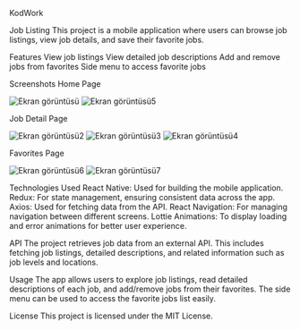 KodWork

Job Listing
This project is a mobile application where users can browse job listings, view job details, and save their favorite jobs.


Features
View job listings
View detailed job descriptions
Add and remove jobs from favorites
Side menu to access favorite jobs


Screenshots
Home Page

![Ekran görüntüsü](https://github.com/user-attachments/assets/4afdf2a4-b6a7-4a50-a6bb-9ba93fa5e228)
![Ekran görüntüsü5](https://github.com/user-attachments/assets/f21704c8-d796-4a05-9e3e-daf8164649b6)

Job Detail Page

![Ekran görüntüsü2](https://github.com/user-attachments/assets/aef47b46-3b12-453e-ba5e-1d2ad24b5a74)
![Ekran görüntüsü3](https://github.com/user-attachments/assets/da68fb19-93b5-486c-8d99-b6acdde9383e)
![Ekran görüntüsü4](https://github.com/user-attachments/assets/5854dd4b-94bb-4590-bf53-0bfb5890cdd9)

Favorites Page

![Ekran görüntüsü6](https://github.com/user-attachments/assets/769ea8ad-f18c-4162-9932-9473c7c3bd1d)
![Ekran görüntüsü7](https://github.com/user-attachments/assets/09ca9dd3-a5de-4ef7-9950-29b37a103f3d)


Technologies Used
React Native: Used for building the mobile application.
Redux: For state management, ensuring consistent data across the app.
Axios: Used for fetching data from the API.
React Navigation: For managing navigation between different screens.
Lottie Animations: To display loading and error animations for better user experience.

API
The project retrieves job data from an external API. This includes fetching job listings, detailed descriptions, and related information such as job levels and locations.


Usage
The app allows users to explore job listings, read detailed descriptions of each job, and add/remove jobs from their favorites. The side menu can be used to access the favorite jobs list easily.

License
This project is licensed under the MIT License.

